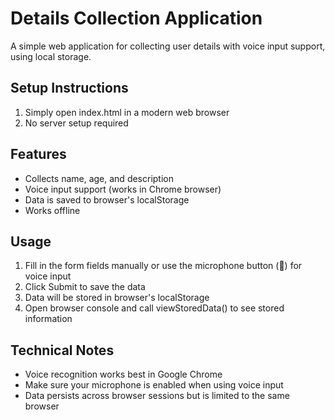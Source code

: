 # Details Collection Application

A simple web application for collecting user details with voice input support, using local storage.

## Setup Instructions

1. Simply open index.html in a modern web browser
2. No server setup required

## Features
- Collects name, age, and description
- Voice input support (works in Chrome browser)
- Data is saved to browser's localStorage
- Works offline

## Usage
1. Fill in the form fields manually or use the microphone button (🎤) for voice input
2. Click Submit to save the data
3. Data will be stored in browser's localStorage
4. Open browser console and call viewStoredData() to see stored information

## Technical Notes
- Voice recognition works best in Google Chrome
- Make sure your microphone is enabled when using voice input
- Data persists across browser sessions but is limited to the same browser
